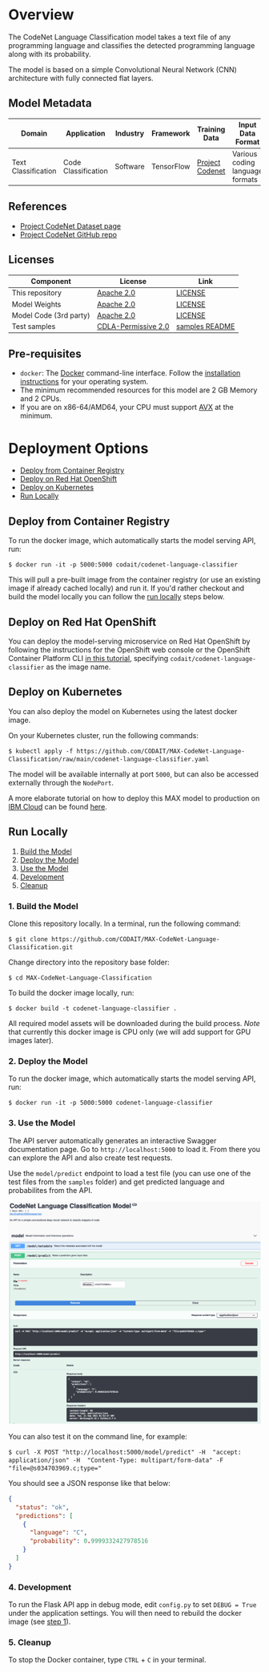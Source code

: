 # Overview

The CodeNet Language Classification model takes a text file of any programming language and classifies the detected programming language along with its probability.

The model is based on a simple Convolutional Neural Network (CNN) architecture with fully connected flat layers.

## Model Metadata
| Domain | Application | Industry  | Framework | Training Data | Input Data Format |
| ------------- | --------  | -------- | --------- | --------- | -------------- | 
| Text Classification | Code Classification | Software | TensorFlow | [Project Codenet](https://developer.ibm.com/exchanges/data/all/project-codenet/) | Various coding language formats |

## References

* [Project CodeNet Dataset page](https://developer.ibm.com/exchanges/data/all/project-codenet/)
* [Project CodeNet GitHub repo](https://github.com/IBM/Project_CodeNet)

## Licenses

| Component | License | Link  |
| ------------- | --------  | -------- |
| This repository | [Apache 2.0](https://www.apache.org/licenses/LICENSE-2.0) | [LICENSE](https://github.com/CODAIT/MAX-CodeNet-Language-Classification/blob/master/LICENSE) |
| Model Weights | [Apache 2.0](https://www.apache.org/licenses/LICENSE-2.0) | [LICENSE](https://github.com/CODAIT/MAX-CodeNet-Language-Classification/blob/master/LICENSE) |
| Model Code (3rd party) | [Apache 2.0](https://www.apache.org/licenses/LICENSE-2.0) | [LICENSE](https://github.com/CODAIT/MAX-CodeNet-Language-Classification/blob/master/LICENSE) |
| Test samples | [CDLA-Permissive 2.0](https://cdla.io) | [samples README](https://github.com/CODAIT/MAX-CodeNet-Language-Classification/blob/master/samples/README.md) |

## Pre-requisites

* `docker`: The [Docker](https://www.docker.com/) command-line interface. Follow the [installation instructions](https://docs.docker.com/install/) for your operating system.
* The minimum recommended resources for this model are 2 GB Memory and 2 CPUs.
* If you are on x86-64/AMD64, your CPU must support [AVX](https://en.wikipedia.org/wiki/Advanced_Vector_Extensions) at the minimum.

# Deployment Options

* [Deploy from Container Registry](#deploy-from-container-registry)
* [Deploy on Red Hat OpenShift](#deploy-on-red-hat-openshift)
* [Deploy on Kubernetes](#deploy-on-kubernetes)
* [Run Locally](#run-locally)

## Deploy from Container Registry

To run the docker image, which automatically starts the model serving API, run:

```
$ docker run -it -p 5000:5000 codait/codenet-language-classifier
```

This will pull a pre-built image from the container registry (or use an existing image if already cached locally) and run it.
If you'd rather checkout and build the model locally you can follow the [run locally](#run-locally) steps below.

## Deploy on Red Hat OpenShift

You can deploy the model-serving microservice on Red Hat OpenShift by following the instructions for the OpenShift web console or the OpenShift Container Platform CLI [in this tutorial](https://developer.ibm.com/tutorials/deploy-a-model-asset-exchange-microservice-on-red-hat-openshift/), specifying `codait/codenet-language-classifier` as the image name.

## Deploy on Kubernetes

You can also deploy the model on Kubernetes using the latest docker image.

On your Kubernetes cluster, run the following commands:

```
$ kubectl apply -f https://github.com/CODAIT/MAX-CodeNet-Language-Classification/raw/main/codenet-language-classifier.yaml
```

The model will be available internally at port `5000`, but can also be accessed externally through the `NodePort`.

A more elaborate tutorial on how to deploy this MAX model to production on [IBM Cloud](https://ibm.biz/Bdz2XM) can be found [here](http://ibm.biz/max-to-ibm-cloud-tutorial).

## Run Locally

1. [Build the Model](#1-build-the-model)
2. [Deploy the Model](#2-deploy-the-model)
3. [Use the Model](#3-use-the-model)
4. [Development](#4-development)
5. [Cleanup](#5-cleanup)


### 1. Build the Model

Clone this repository locally. In a terminal, run the following command:

```
$ git clone https://github.com/CODAIT/MAX-CodeNet-Language-Classification.git
```

Change directory into the repository base folder:

```
$ cd MAX-CodeNet-Language-Classification
```

To build the docker image locally, run: 

```
$ docker build -t codenet-language-classifier .
```

All required model assets will be downloaded during the build process. _Note_ that currently this docker image is CPU only (we will add support for GPU images later).


### 2. Deploy the Model

To run the docker image, which automatically starts the model serving API, run:

```
$ docker run -it -p 5000:5000 codenet-language-classifier
```

### 3. Use the Model

The API server automatically generates an interactive Swagger documentation page. Go to `http://localhost:5000` to load it. From there you can explore the API and also create test requests.

Use the `model/predict` endpoint to load a test file (you can use one of the test files from the `samples` folder) and get predicted language and probabilites from the API.

![screenshot](https://github.com/CODAIT/MAX-CodeNet-Language-Classification/blob/master/docs/swagger-screenshot.png)

You can also test it on the command line, for example:

```
$ curl -X POST "http://localhost:5000/model/predict" -H  "accept: application/json" -H  "Content-Type: multipart/form-data" -F "file=@s034703969.c;type="
```

You should see a JSON response like that below:

```json
{
  "status": "ok",
  "predictions": [
    {
      "language": "C",
      "probability": 0.9999332427978516
    }
  ]
}
```

### 4. Development

To run the Flask API app in debug mode, edit `config.py` to set `DEBUG = True` under the application settings. You will then need to rebuild the docker image (see [step 1](#1-build-the-model)).

### 5. Cleanup

To stop the Docker container, type `CTRL` + `C` in your terminal.
